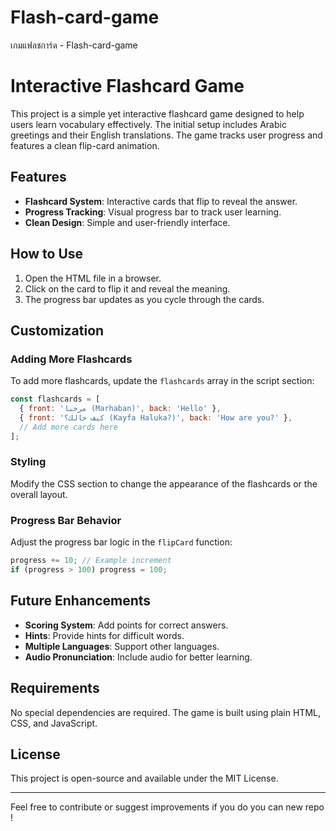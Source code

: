 # Flash-card-game
เกมแฟลชการ์ด - Flash-card-game
 
# Interactive Flashcard Game

This project is a simple yet interactive flashcard game designed to help users learn vocabulary effectively. The initial setup includes Arabic greetings and their English translations. The game tracks user progress and features a clean flip-card animation.

## Features

* **Flashcard System**: Interactive cards that flip to reveal the answer.
* **Progress Tracking**: Visual progress bar to track user learning.
* **Clean Design**: Simple and user-friendly interface.

## How to Use

1. Open the HTML file in a browser.
2. Click on the card to flip it and reveal the meaning.
3. The progress bar updates as you cycle through the cards.

## Customization

### Adding More Flashcards

To add more flashcards, update the `flashcards` array in the script section:

```javascript
const flashcards = [
  { front: 'مرحبا (Marhaban)', back: 'Hello' },
  { front: 'كيف حالك؟ (Kayfa Haluka?)', back: 'How are you?' },
  // Add more cards here
];
```

### Styling

Modify the CSS section to change the appearance of the flashcards or the overall layout.

### Progress Bar Behavior

Adjust the progress bar logic in the `flipCard` function:

```javascript
progress += 10; // Example increment
if (progress > 100) progress = 100;
```

## Future Enhancements

* **Scoring System**: Add points for correct answers.
* **Hints**: Provide hints for difficult words.
* **Multiple Languages**: Support other languages.
* **Audio Pronunciation**: Include audio for better learning.

## Requirements

No special dependencies are required. The game is built using plain HTML, CSS, and JavaScript.

## License

This project is open-source and available under the MIT License.

---

Feel free to contribute or suggest improvements if you do you can new repo !
